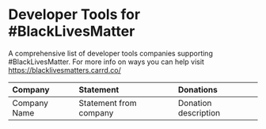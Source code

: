 # Developer Tools for #BlackLivesMatter
A comprehensive list of developer tools companies supporting #BlackLivesMatter. For more info on ways you can help visit https://blacklivesmatters.carrd.co/

| Company | Statement | Donations | 
| :---         |     :---       | :---       |
|  Company Name  | Statement from company |  Donation description   | 
